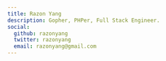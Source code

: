 ```yaml
---
title: Razon Yang
description: Gopher, PHPer, Full Stack Engineer.
social:
  github: razonyang
  twitter: razonyang
  email: razonyang@gmail.com
---
```


